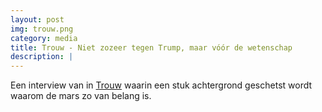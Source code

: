 ```yaml
---
layout: post
img: trouw.png
category: media
title: Trouw - Niet zozeer tegen Trump, maar vóór de wetenschap
description: |
---
```

  Een interview van in [Trouw](https://www.trouw.nl/home/niet-zozeer-tegen-trump-maar-voor-de-wetenschap~a4a8f234/) waarin een stuk achtergrond geschetst wordt waarom de mars zo van belang is.
